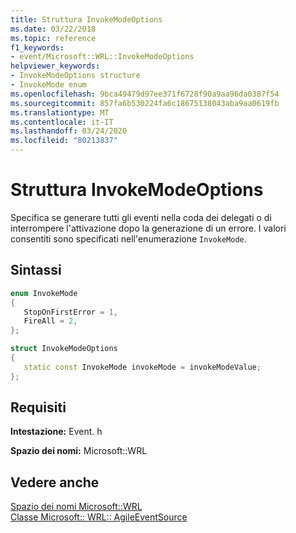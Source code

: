 ```yaml
---
title: Struttura InvokeModeOptions
ms.date: 03/22/2018
ms.topic: reference
f1_keywords:
- event/Microsoft::WRL::InvokeModeOptions
helpviewer_keywords:
- InvokeModeOptions structure
- InvokeMode enum
ms.openlocfilehash: 9bca49479d97ee371f6728f90a9aa96da0387f54
ms.sourcegitcommit: 857fa6b530224fa6c18675138043aba9aa0619fb
ms.translationtype: MT
ms.contentlocale: it-IT
ms.lasthandoff: 03/24/2020
ms.locfileid: "80213837"
---
```

# <a name="invokemodeoptions-structure"></a>Struttura InvokeModeOptions

Specifica se generare tutti gli eventi nella coda dei delegati o di interrompere l'attivazione dopo la generazione di un errore. I valori consentiti sono specificati nell'enumerazione `InvokeMode`.

## <a name="syntax"></a>Sintassi

```cpp
enum InvokeMode
{
   StopOnFirstError = 1,
   FireAll = 2,
};

struct InvokeModeOptions
{
   static const InvokeMode invokeMode = invokeModeValue;
};
```

## <a name="requirements"></a>Requisiti

**Intestazione:** Event. h

**Spazio dei nomi:** Microsoft::WRL

## <a name="see-also"></a>Vedere anche

[Spazio dei nomi Microsoft::WRL](microsoft-wrl-namespace.md)<br/>
[Classe Microsoft:: WRL:: AgileEventSource](agileeventsource-class.md)
